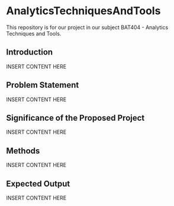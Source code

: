 # AnalyticsTechniquesAndTools
This repository is for our project in our subject BAT404 - Analytics Techniques and Tools.

## Introduction

INSERT CONTENT HERE

## Problem Statement

INSERT CONTENT HERE

## Significance of the Proposed Project

INSERT CONTENT HERE

## Methods

INSERT CONTENT HERE

## Expected Output

INSERT CONTENT HERE
